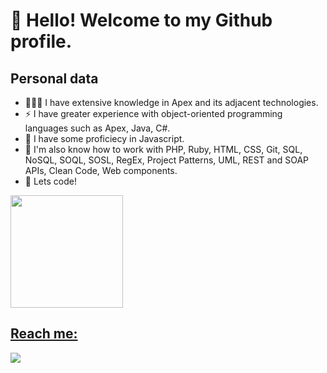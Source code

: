 # 👋 Hello! Welcome to my Github profile.

## Personal data
- 👨🏼‍💻 I have extensive knowledge in Apex and its adjacent technologies.
- ⚡ I have greater experience with object-oriented programming languages ​​such as Apex, Java, C#.
- 🌱 I have some proficiecy in Javascript.
- 🔭 I'm also know how to work with PHP, Ruby, HTML, CSS, Git, SQL, NoSQL, SOQL, SOSL, RegEx, Project Patterns, UML, REST and SOAP APIs, Clean Code, Web components.
- 🚀 Lets code!

<div>
<a href="https://github.com/seu-usuário-aqui">
<!-- <img loading="lazy" height="180em" src="https://github-readme-stats.vercel.app/api/top-langs?username=rodrigofentanes&hide=html,scss,stylus,css&theme=algolia&show_icons=true&include_all_commits=true"/> -->
  
<!-- <img loading="lazy" height="180em" src="https://github-readme-stats.vercel.app/api/top-langs?username=rodrigofentanes&hide=html,scss,stylus,blade,jupyter%20notebook,python,css,shell,batchfile,dockerfile,typescript&theme=algolia&show_icons=true"/> -->
<img loading="lazy" height="180em" src="https://github-readme-stats.vercel.app/api/top-langs/?username=rodrigofentanes&layout=compact&langs_count=7&theme=dracula"/>
<!-- <img loading="lazy" height="180em" src="https://github-readme-stats.vercel.app/api?username=rodrigofentanes&show_icons=true&theme=dracula&include_all_commits=true&count_private=true"/> -->
</div>

## Reach me:

<div>
<a href="https://www.linkedin.com/in/rodrigofentanes" target="_blank"><img loading="lazy" src="https://img.shields.io/badge/-LinkedIn-%230077B5?style=for-the-badge&logo=linkedin&logoColor=white" target="_blank"></a>     
</div>
